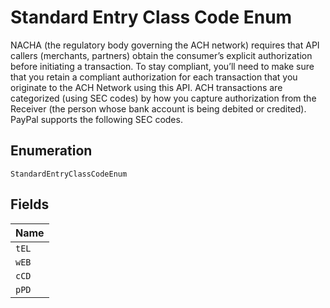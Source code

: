 
# Standard Entry Class Code Enum

NACHA (the regulatory body governing the ACH network) requires that API callers (merchants, partners) obtain the consumer’s explicit authorization before initiating a transaction. To stay compliant, you’ll need to make sure that you retain a compliant authorization for each transaction that you originate to the ACH Network using this API. ACH transactions are categorized (using SEC codes) by how you capture authorization from the Receiver (the person whose bank account is being debited or credited). PayPal supports the following SEC codes.

## Enumeration

`StandardEntryClassCodeEnum`

## Fields

| Name |
|  --- |
| `tEL` |
| `wEB` |
| `cCD` |
| `pPD` |


